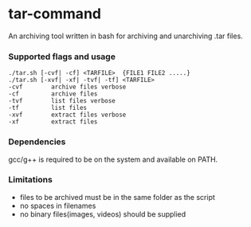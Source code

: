 # tar-command
An archiving tool written in bash for archiving and unarchiving .tar files.

### Supported flags and usage

```
./tar.sh [-cvf| -cf] <TARFILE>  {FILE1 FILE2 .....}
./tar.sh [-xvf| -xf| -tvf| -tf] <TARFILE>
-cvf        archive files verbose
-cf         archive files
-tvf        list files verbose
-tf         list files
-xvf        extract files verbose
-xf         extract files
```
### Dependencies
gcc/g++ is required to be on the system and available on PATH.

### Limitations

- files to be archived must be in the same folder as the script
- no spaces in filenames
- no binary files(images, videos) should be supplied
